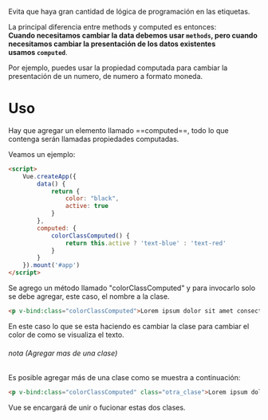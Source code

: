 Evita que haya gran cantidad de lógica de programación en las etiquetas.

La principal diferencia entre methods y computed es entonces:  
**Cuando necesitamos cambiar la data debemos usar `methods`, pero cuando necesitamos cambiar la presentación de los datos existentes usamos `computed`**. 

Por ejemplo, puedes usar la propiedad computada para cambiar la presentación de un numero, de numero a formato moneda.
# Uso
Hay que agregar un elemento llamado ==computed==, todo lo que contenga serán llamadas propiedades computadas.

Veamos un ejemplo:

```HTML
<script>
	Vue.createApp({
		data() {
			return {
				color: "black",
				active: true
			}
        },
        computed: {
	        colorClassComputed() {
		        return this.active ? 'text-blue' : 'text-red'
	        }
        }
	}).mount('#app')
</script>
```

Se agrego un método llamado "colorClassComputed" y para invocarlo solo se debe agregar, este caso, el nombre a la clase.

```HTML
<p v-bind:class="colorClassComputed">Lorem ipsum dolor sit amet consectetur adipisicing elit. Eligendi accusamus autem blanditiis. Dicta quidem minima consectetur saepe modi eum corporis veniam, atque dolores dolore nisi qui voluptatem delectus ipsum ut.</p>
```

En este caso lo que se esta haciendo es cambiar la clase para cambiar el color de como se visualiza el texto.
###### nota (Agregar mas de una clase)
Es posible agregar más de una clase como se muestra a continuación:
```HTML
<p v-bind:class="colorClassComputed" class="otra_clase">Lorem ipsum dolor sit amet consectetur adipisicing elit. Eligendi accusamus autem blanditi</p>
```
Vue se encargará de unir o fucionar estas dos clases.